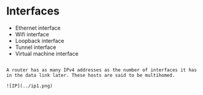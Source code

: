 # Interfaces

- Ethernet interface
- Wifi interface
- Loopback interface
- Tunnel interface
- Virtual machine interface


~~~admonish note title="Multihoming"

A router has as many IPv4 addresses as the number of interfaces it has in the data link later. These hosts are said to be multihomed.

![IP](../ip1.png)
~~~
